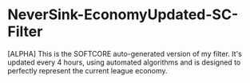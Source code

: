 # NeverSink-EconomyUpdated-SC-Filter
[ALPHA] This is the SOFTCORE auto-generated version of my filter. It's updated every 4 hours, using automated algorithms and is designed to perfectly represent the current league economy.
